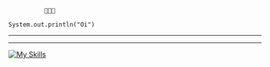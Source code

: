               👨🏻‍💻
<code>System.out.println("Oi")</code>

 <hr>
 <hr>
 
 [![My Skills](https://skillicons.dev/icons?i=java,spring,postgresql,mysql,docker)](https://skillicons.dev)

